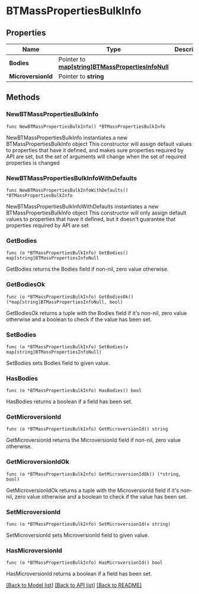 # BTMassPropertiesBulkInfo

## Properties

Name | Type | Description | Notes
------------ | ------------- | ------------- | -------------
**Bodies** | Pointer to [**map[string]BTMassPropertiesInfoNull**](BTMassPropertiesInfoNull.md) |  | [optional] 
**MicroversionId** | Pointer to **string** |  | [optional] 

## Methods

### NewBTMassPropertiesBulkInfo

`func NewBTMassPropertiesBulkInfo() *BTMassPropertiesBulkInfo`

NewBTMassPropertiesBulkInfo instantiates a new BTMassPropertiesBulkInfo object
This constructor will assign default values to properties that have it defined,
and makes sure properties required by API are set, but the set of arguments
will change when the set of required properties is changed

### NewBTMassPropertiesBulkInfoWithDefaults

`func NewBTMassPropertiesBulkInfoWithDefaults() *BTMassPropertiesBulkInfo`

NewBTMassPropertiesBulkInfoWithDefaults instantiates a new BTMassPropertiesBulkInfo object
This constructor will only assign default values to properties that have it defined,
but it doesn't guarantee that properties required by API are set

### GetBodies

`func (o *BTMassPropertiesBulkInfo) GetBodies() map[string]BTMassPropertiesInfoNull`

GetBodies returns the Bodies field if non-nil, zero value otherwise.

### GetBodiesOk

`func (o *BTMassPropertiesBulkInfo) GetBodiesOk() (*map[string]BTMassPropertiesInfoNull, bool)`

GetBodiesOk returns a tuple with the Bodies field if it's non-nil, zero value otherwise
and a boolean to check if the value has been set.

### SetBodies

`func (o *BTMassPropertiesBulkInfo) SetBodies(v map[string]BTMassPropertiesInfoNull)`

SetBodies sets Bodies field to given value.

### HasBodies

`func (o *BTMassPropertiesBulkInfo) HasBodies() bool`

HasBodies returns a boolean if a field has been set.

### GetMicroversionId

`func (o *BTMassPropertiesBulkInfo) GetMicroversionId() string`

GetMicroversionId returns the MicroversionId field if non-nil, zero value otherwise.

### GetMicroversionIdOk

`func (o *BTMassPropertiesBulkInfo) GetMicroversionIdOk() (*string, bool)`

GetMicroversionIdOk returns a tuple with the MicroversionId field if it's non-nil, zero value otherwise
and a boolean to check if the value has been set.

### SetMicroversionId

`func (o *BTMassPropertiesBulkInfo) SetMicroversionId(v string)`

SetMicroversionId sets MicroversionId field to given value.

### HasMicroversionId

`func (o *BTMassPropertiesBulkInfo) HasMicroversionId() bool`

HasMicroversionId returns a boolean if a field has been set.


[[Back to Model list]](../README.md#documentation-for-models) [[Back to API list]](../README.md#documentation-for-api-endpoints) [[Back to README]](../README.md)


